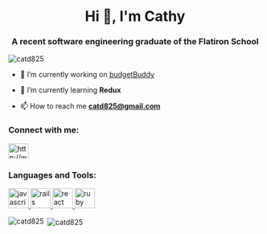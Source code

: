 <h1 align="center">Hi 👋, I'm Cathy</h1>
<h3 align="center">A recent software engineering graduate of the Flatiron School</h3>

<p align="left"> <img src="https://komarev.com/ghpvc/?username=catd825&label=Profile%20views&color=0e75b6&style=flat" alt="catd825" /> </p>

- 🔭 I’m currently working on [budgetBuddy](https://github.com/catd825/budgetBuddy_frontend_Mod5)

- 🌱 I’m currently learning **Redux**

- 📫 How to reach me **catd825@gmail.com**

<p align="left">
<h3 align="left">Connect with me:</h3>
<a href="https://linkedin.com/in/cadonofrio" target="blank"><img align="center" src="https://cdn.jsdelivr.net/npm/simple-icons@3.0.1/icons/linkedin.svg" alt="http://www.linkedin.com/in/cadonofrio" height="30" width="40" /></a>
</p>

<h3 align="left">Languages and Tools:</h3>
<p align="left"> <a href="https://developer.mozilla.org/en-US/docs/Web/JavaScript" target="_blank"> <img src="https://devicons.github.io/devicon/devicon.git/icons/javascript/javascript-original.svg" alt="javascript" width="40" height="40"/> </a> <a href="https://rubyonrails.org" target="_blank"> <img src="https://devicons.github.io/devicon/devicon.git/icons/rails/rails-original-wordmark.svg" alt="rails" width="40" height="40"/> </a> <a href="https://reactjs.org/" target="_blank"> <img src="https://devicons.github.io/devicon/devicon.git/icons/react/react-original-wordmark.svg" alt="react" width="40" height="40"/> </a> <a href="https://www.ruby-lang.org/en/" target="_blank"> <img src="https://devicons.github.io/devicon/devicon.git/icons/ruby/ruby-original-wordmark.svg" alt="ruby" width="40" height="40"/> </a> </p>

<p><img align="left" src="https://github-readme-stats.vercel.app/api/top-langs/?username=catd825&layout=compact" alt="catd825" /></p>

<p>&nbsp;<img align="center" src="https://github-readme-stats.vercel.app/api?username=catd825&show_icons=true" alt="catd825" /></p>
